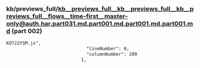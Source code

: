 ### kb/previews_full/kb__previews_full__kb__previews_full__kb__previews_full__flows__time-first__master-only@auth.har.part031.md.part001.md.part001.md.part001.md (part 002)

```md
KO722YSM.js",
                              "lineNumber": 0,
                              "columnNumber": 209
                            },
        
```

```

